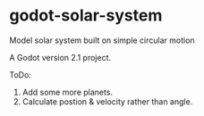 # godot-solar-system
Model solar system built on simple circular motion

A Godot version 2.1 project.


ToDo:
1. Add some more planets.
2. Calculate postion & velocity rather than angle.
